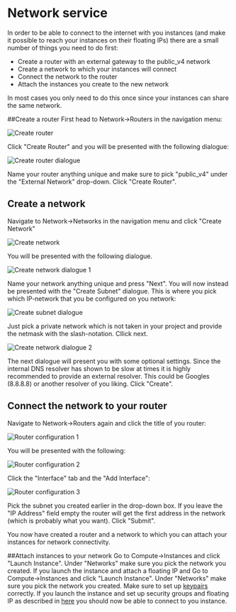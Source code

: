 # Network service

In order to be able to connect to the internet with you instances (and make it possible to reach your instances on their floating IPs) there are a small number of things you need to do first:

+ Create a router with an external gateway to the public_v4 network
+ Create a network to which your instances will connect
+ Connect the network to the router
+ Attach the instances you create to the new network

In most cases you only need to do this once since your instances can share the same network.

##Create a router
First head to Network->Routers in the navigation menu:

![Create router](/images/create-router.png)

Click "Create Router" and you will be presented with the following dialogue:

![Create router dialogue](/images/create-router-dia.png)

Name your router anything unique and make sure to pick "public_v4" under the "External Network" drop-down. Click "Create Router".

## Create a network
Navigate to Network->Networks in the navigation menu and click "Create Network"

![Create network](/images/create-network.png)

You will be presented with the following dialogue.

![Create network dialogue 1](/images/create-network-dia1.png)

Name your network anything unique and press "Next". You will now instead be presented with the "Create Subnet" dialogue. This is where you pick which IP-network that you be configured on you network:

![Create subnet dialogue](/images/create-subnet-dia.png)

Just pick a private network which is not taken in your project and provide the netmask with the slash-notation. Cllick next.

![Create network dialogue 2](/images/create-network-dia2.png)

The next dialogue will present you with some optional settings. Since the internal DNS resolver has shown to be slow at times it is highly recommended to provide an external resolver. This could be Googles (8.8.8.8) or another resolver of you liking. Click "Create".

## Connect the network to your router
Navigate to Network->Routers again and click the title of you router:

![Router configuration 1](/images/router-conf-1.png)

You will be presented with the following:

![Router configuration 2](/images/router-conf-2.png)

Click the "Interface" tab and the "Add Interface":

![Router configuration 3](/images/router-conf-3.png)

Pick the subnet you created earlier in the drop-down box. If you leave the "IP Address" field empty the router will get the first address in the network (which is probably what you want). Click "Submit".

You now have created a router and a network to which you can attach your instances for network connectivity.

##Attach instances to your network
Go to Compute->Instances and click "Launch Instance". Under "Networks" make sure you pick the network you created. If you launch the instance and attach a floating IP and 
Go to Compute->Instances and click "Launch Instance". Under "Networks" make sure you pick the network you created. Make sure to set up [keypairs](keypairs.md) correctly. If you launch the instance and set up security groups and floating IP as described in [here](getting-started.md) you should now be able to connect to you instance. 
